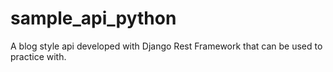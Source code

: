 # sample_api_python
A blog style api developed with Django Rest Framework that can be used to practice with.